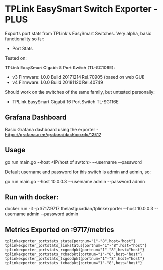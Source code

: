 # TPLink EasySmart Switch Exporter - PLUS

Exports port stats from TPLink's EasySmart Switches. Very alpha, basic functionality so far:
- Port Stats

Tested on:

TPLink EasySmart Gigabit 8 Port Switch (TL-SG108E):
- v3 Firmware: 1.0.0 Build 20171214 Rel.70905 (based on web GUI)
- v4 Firmware: 1.0.0 Build 20181120 Rel.40749

Should work on the switches of the same family, but untested personally:
- TPLink EasySmart Gigabit 16 Port Switch TL-SG116E

## Grafana Dashboard

Basic Grafana dashboard using the exporter - https://grafana.com/grafana/dashboards/12517

## Usage

go run main.go --host <IP/host of switch> --username <WEBGUI username> --password <WEBGUI password>

Default username and password for this switch is admin and admin, so:

go run main.go --host 10.0.0.3 --username admin --password admin

## Run with docker:

docker run -it -p 9717:9717 thelastguardian/tplinkexporter --host 10.0.0.3 --username admin --password admin

## Metrics Exported on :9717/metrics

```
tplinkexporter_portstats_state{portnum="1"-"8",host="host"}
tplinkexporter_portstats_linkstatus{portnum="1"-"8",host="host"}
tplinkexporter_portstats_rxgoodpkt{portnum="1"-"8",host="host"}
tplinkexporter_portstats_rxbadpkt{portnum="1"-"8",host="host"}
tplinkexporter_portstats_txgoodpkt{portnum="1"-"8",host="host"}
tplinkexporter_portstats_txbadpkt{portnum="1"-"8",host="host"}
```